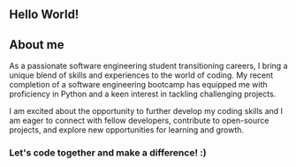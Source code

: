 ## Hello World!

## About me 
As a passionate software engineering student transitioning careers, I bring a unique blend of skills and experiences to the world of coding. My recent completion of a software engineering bootcamp has equipped me with proficiency in Python and a keen interest in tackling challenging projects.

I am excited about the opportunity to further develop my coding skills and I am eager to connect with fellow developers, contribute to open-source projects, and explore new opportunities for learning and growth. 
### Let's code together and make a difference! :) 


